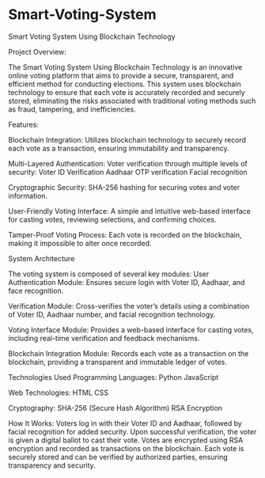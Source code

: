 # Smart-Voting-System
Smart Voting System Using Blockchain Technology

Project Overview:

The Smart Voting System Using Blockchain Technology is an innovative online voting platform that aims to provide a secure, transparent, and efficient method for conducting elections. This system uses blockchain technology to ensure that each vote is accurately recorded and securely stored, eliminating the risks associated with traditional voting methods such as fraud, tampering, and inefficiencies.

Features:

Blockchain Integration: 
Utilizes blockchain technology to securely record each vote as a transaction, ensuring immutability and transparency.

Multi-Layered Authentication: 
Voter verification through multiple levels of security:
Voter ID Verification
Aadhaar OTP verification
Facial recognition

Cryptographic Security: 
SHA-256 hashing for securing votes and voter information.

User-Friendly Voting Interface: 
A simple and intuitive web-based interface for casting votes, reviewing selections, and confirming choices.

Tamper-Proof Voting Process: 
Each vote is recorded on the blockchain, making it impossible to alter once recorded.

System Architecture

The voting system is composed of several key modules:
User Authentication Module:
Ensures secure login with Voter ID, Aadhaar, and face recognition.

Verification Module:
Cross-verifies the voter’s details using a combination of Voter ID, Aadhaar number, and facial recognition technology.

Voting Interface Module:
Provides a web-based interface for casting votes, including real-time verification and feedback mechanisms.

Blockchain Integration Module:
Records each vote as a transaction on the blockchain, providing a transparent and immutable ledger of votes.

Technologies Used
Programming Languages:
Python
JavaScript

Web Technologies:
HTML
CSS

Cryptography:
SHA-256 (Secure Hash Algorithm)
RSA Encryption

How It Works:
Voters log in with their Voter ID and Aadhaar, followed by facial recognition for added security.
Upon successful verification, the voter is given a digital ballot to cast their vote.
Votes are encrypted using RSA encryption and recorded as transactions on the blockchain.
Each vote is securely stored and can be verified by authorized parties, ensuring transparency and security.
